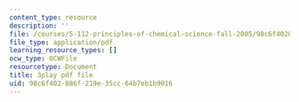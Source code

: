 ```yaml
---
content_type: resource
description: ''
file: /courses/5-112-principles-of-chemical-science-fall-2005/98c6f402886f219e35cc64b7eb1b9016_9Cl8mj5VIHA.pdf
file_type: application/pdf
learning_resource_types: []
ocw_type: OCWFile
resourcetype: Document
title: 3play pdf file
uid: 98c6f402-886f-219e-35cc-64b7eb1b9016
---
```

